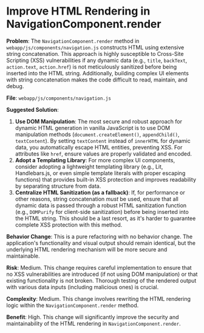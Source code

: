 
# Improve HTML Rendering in NavigationComponent.render

**Problem**: The `NavigationComponent.render` method in `webapp/js/components/navigation.js` constructs HTML using extensive string concatenation. This approach is highly susceptible to Cross-Site Scripting (XSS) vulnerabilities if any dynamic data (e.g., `title`, `backText`, `action.text`, `action.href`) is not meticulously sanitized before being inserted into the HTML string. Additionally, building complex UI elements with string concatenation makes the code difficult to read, maintain, and debug.

**File**: `webapp/js/components/navigation.js`

**Suggested Solution**:
1. **Use DOM Manipulation**: The most secure and robust approach for dynamic HTML generation in vanilla JavaScript is to use DOM manipulation methods (`document.createElement()`, `appendChild()`, `textContent`). By setting `textContent` instead of `innerHTML` for dynamic data, you automatically escape HTML entities, preventing XSS. For attributes like `href`, ensure values are properly validated and encoded.
2. **Adopt a Templating Library**: For more complex UI components, consider adopting a lightweight templating library (e.g., Lit, Handlebars.js, or even simple template literals with proper escaping functions) that provides built-in XSS protection and improves readability by separating structure from data.
3. **Centralize HTML Sanitization (as a fallback)**: If, for performance or other reasons, string concatenation *must* be used, ensure that all dynamic data is passed through a robust HTML sanitization function (e.g., `DOMPurify` for client-side sanitization) before being inserted into the HTML string. This should be a last resort, as it's harder to guarantee complete XSS protection with this method.

**Behavior Change**: This is a pure refactoring with no behavior change. The application's functionality and visual output should remain identical, but the underlying HTML rendering mechanism will be more secure and maintainable.

**Risk**: Medium. This change requires careful implementation to ensure that no XSS vulnerabilities are introduced (if not using DOM manipulation) or that existing functionality is not broken. Thorough testing of the rendered output with various data inputs (including malicious ones) is crucial.

**Complexity**: Medium. This change involves rewriting the HTML rendering logic within the `NavigationComponent.render` method.

**Benefit**: High. This change will significantly improve the security and maintainability of the HTML rendering in `NavigationComponent.render`.

